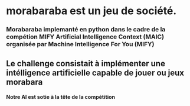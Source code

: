 # morabaraba est un jeu de société.

### Morabaraba implemanté en python dans le cadre de la compétion MIFY Artificial Intelligence Context (MAIC) organisée par Machine Intelligence For You  (MIFY)

## Le challenge consistait à implémenter une intélligence artificielle capable de jouer ou jeux morabara

#### Notre AI est sotie à la tête de la compétition
